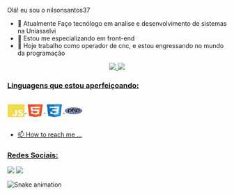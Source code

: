  Olá! eu sou o nilsonsantos37
- 👀 Atualmente Faço tecnólogo em analise e desenvolvimento de sistemas na Uniasselvi
- 🌱 Estou me especializando em front-end
- 🥇 Hoje trabalho como operador de cnc, e estou engressando no mundo da programação


<div align="center">
  <a href="https://github.com/nilsonsantos37">
  <img height="180em" src="https://github-readme-stats.vercel.app/api?username=nilsonsantos37&show_icons=true&theme=github_dark&include_all_commits=true&count_private=true"/>
  <img height="180em" src="https://github-readme-stats.vercel.app/api/top-langs/?username=nilsonsantos37&layout=compact&langs_count=7&theme=github_dark"/>
</div>
  
<h3 align="left">Linguagens que estou aperfeiçoando: </h3>

  <div style="display: inline_block"><br>
  <img align="center" alt="Nilson-Js" height="30" width="40" src="https://raw.githubusercontent.com/devicons/devicon/master/icons/javascript/javascript-plain.svg">
  <img align="center" alt="Nilson-HTML" height="30" width="40" src="https://raw.githubusercontent.com/devicons/devicon/master/icons/html5/html5-original.svg">
  <img align="center" alt="Nilson-CSS" height="30" width="40" src="https://raw.githubusercontent.com/devicons/devicon/master/icons/css3/css3-original.svg">
  <img align="center" alt="Nilson-PHP" height="30" width="40" src="https://raw.githubusercontent.com/devicons/devicon/master/icons/php/php-original.svg">
   

</div>
  
   ##
  
  <div> 
 
- 📫 How to reach me ...
<h3 align="left">Redes Sociais: </h3>

 <a href="https://discord.com/Nison dos Santos" target="_blank"><img src="https://img.shields.io/badge/Discord-7289DA?style=for-the-badge&logo=discord&logoColor=white" target="_blank"></a> 
 <a href="https://www.linkedin.com/in/nilson-dos-santos" target="_blank"><img src="https://img.shields.io/badge/-LinkedIn-%230077B5?style=for-the-badge&logo=linkedin&logoColor=white" target="_blank"></a> 
 
  ![Snake animation](https://github.com/nilsonsantos37/nilsonsantos37/blob/output/github-contribution-grid-snake.svg)
 
</div>
